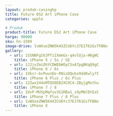 ```yaml
---
layout: produk-casinghp
title: Future DS2 Art iPhone Case
categories: apple

# Produk
product-title: Future DS2 Art iPhone Case
harga: 90000
sku: hn-1509
image-drive: 1vWXxeZNW5K4XZCU6Yc37E1T61GsTFBNv
gallery:
  - url: 1SSNNFgI6JPfiIXmmGx-q4vlUja-HKgWC
    title: iPhone 5 / 5s / SE
  - url: 1JJjvZmiOhYCDWEbWOyC5xA7pgBKqQ9gC
    title: iPhone 6 / 6s
  - url: 1Vkcr-bcPwvnDo-RNixDQuhx9ddKwly7I
    title: iPhone 6 Plus / 6s Plus
  - url: 12Zwx244oMTQS0EB2XCOC4-ZByjgMxthu
    title: iPhone 7 / 8
  - url: 1UvP-MUSpMqfuv3S1RBa1_s9yMbCQtEal
    title: iPhone 7 Plus / 8 Plus
  - url: 1vWXxeZNW5K4XZCU6Yc37E1T61GsTFBNv
    title: iPhone X
---
```


